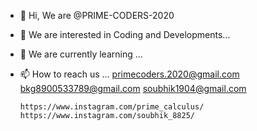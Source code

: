 - 👋 Hi, We are @PRIME-CODERS-2020
- 👀 We are interested in Coding and Developments...
- 🌱 We are currently learning ...
- 📫 How to reach us ...
      primecoders.2020@gmail.com
      bkg8900533789@gmail.com 
      soubhik1904@gmail.com
      
      https://www.instagram.com/prime_calculus/
      https://www.instagram.com/soubhik_8825/
     

<!---
PRIME-CODERS-2020/PRIME-CODERS-2020 is a ✨ special ✨ repository because its `README.md` (this file) appears on your GitHub profile.
You can click the Preview link to take a look at your changes.
--->
